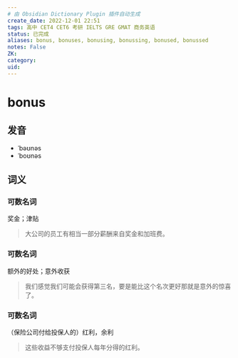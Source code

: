 ```yaml
---
# 由 Obsidian Dictionary Plugin 插件自动生成
create_date: 2022-12-01 22:51
tags: 高中 CET4 CET6 考研 IELTS GRE GMAT 商务英语
status: 已完成 
aliases: bonus, bonuses, bonusing, bonussing, bonused, bonussed
notes: False
ZK: 
category: 
uid: 
---
```


# bonus

## 发音

- ˈbəʊnəs
- ˈboʊnəs

## 词义

### 可数名词

奖金；津贴

> 大公司的员工有相当一部分薪酬来自奖金和加班费。

### 可数名词

额外的好处；意外收获

> 我们感觉我们可能会获得第三名，要是能比这个名次更好那就是意外的惊喜了。

### 可数名词

（保险公司付给投保人的）红利，余利

> 这些收益不够支付投保人每年分得的红利。



